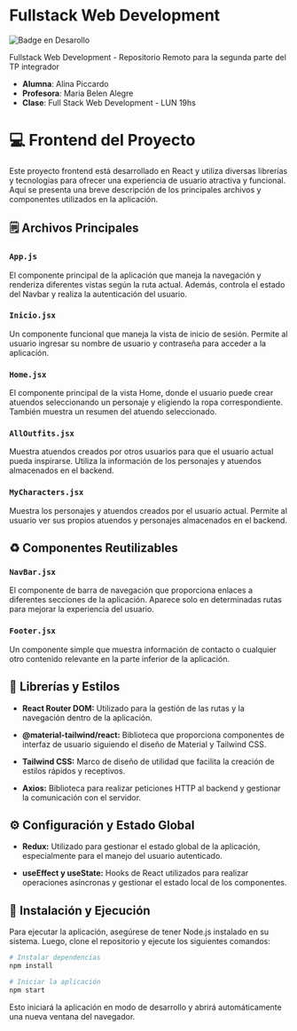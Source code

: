 # Fullstack Web Development

![Badge en Desarollo](https://img.shields.io/badge/STATUS-EN%20DESAROLLO-green)

Fullstack Web Development - Repositorio Remoto para la segunda parte del TP integrador

- **Alumna**: Alina Piccardo
- **Profesora**: Maria Belen Alegre
- **Clase**: Full Stack Web Development - LUN 19hs

# 💻 Frontend del Proyecto

Este proyecto frontend está desarrollado en React y utiliza diversas librerías y tecnologías para ofrecer una experiencia de usuario atractiva y funcional. Aquí se presenta una breve descripción de los principales archivos y componentes utilizados en la aplicación.

## 🗒️ Archivos Principales

### `App.js`

El componente principal de la aplicación que maneja la navegación y renderiza diferentes vistas según la ruta actual. Además, controla el estado del Navbar y realiza la autenticación del usuario.

### `Inicio.jsx`

Un componente funcional que maneja la vista de inicio de sesión. Permite al usuario ingresar su nombre de usuario y contraseña para acceder a la aplicación.

### `Home.jsx`

El componente principal de la vista Home, donde el usuario puede crear atuendos seleccionando un personaje y eligiendo la ropa correspondiente. También muestra un resumen del atuendo seleccionado.

### `AllOutfits.jsx`

Muestra atuendos creados por otros usuarios para que el usuario actual pueda inspirarse. Utiliza la información de los personajes y atuendos almacenados en el backend.

### `MyCharacters.jsx`

Muestra los personajes y atuendos creados por el usuario actual. Permite al usuario ver sus propios atuendos y personajes almacenados en el backend.

## ♻️ Componentes Reutilizables

### `NavBar.jsx`

El componente de barra de navegación que proporciona enlaces a diferentes secciones de la aplicación. Aparece solo en determinadas rutas para mejorar la experiencia del usuario.

### `Footer.jsx`

Un componente simple que muestra información de contacto o cualquier otro contenido relevante en la parte inferior de la aplicación.

## 🎨 Librerías y Estilos

- **React Router DOM:** Utilizado para la gestión de las rutas y la navegación dentro de la aplicación.

- **@material-tailwind/react:** Biblioteca que proporciona componentes de interfaz de usuario siguiendo el diseño de Material y Tailwind CSS.

- **Tailwind CSS:** Marco de diseño de utilidad que facilita la creación de estilos rápidos y receptivos.

- **Axios:** Biblioteca para realizar peticiones HTTP al backend y gestionar la comunicación con el servidor.

## ⚙️ Configuración y Estado Global

- **Redux:** Utilizado para gestionar el estado global de la aplicación, especialmente para el manejo del usuario autenticado.

- **useEffect y useState:** Hooks de React utilizados para realizar operaciones asíncronas y gestionar el estado local de los componentes.

## 🚀 Instalación y Ejecución

Para ejecutar la aplicación, asegúrese de tener Node.js instalado en su sistema. Luego, clone el repositorio y ejecute los siguientes comandos:

```bash
# Instalar dependencias
npm install

# Iniciar la aplicación
npm start
```

Esto iniciará la aplicación en modo de desarrollo y abrirá automáticamente una nueva ventana del navegador.
